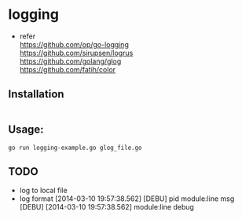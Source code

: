 # logging

* refer</br>
    https://github.com/op/go-logging</br>
    https://github.com/sirupsen/logrus</br>
    https://github.com/golang/glog</br>
    https://github.com/fatih/color</br>

## Installation

```

```

## Usage:

```
go run logging-example.go glog_file.go

```

## TODO
* log to local file
* log format
    [2014-03-10 19:57:38.562] [DEBU] pid module:line msg</br>
    [DEBU] [2014-03-10 19:57:38.562] module:line debug</br>
